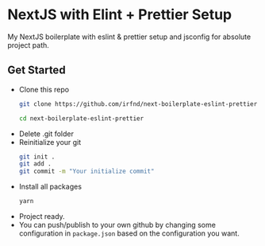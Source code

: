 # NextJS with Elint + Prettier Setup

My NextJS boilerplate with eslint & prettier setup and jsconfig for absolute project path.

## Get Started

- Clone this repo
  ```bash
  git clone https://github.com/irfnd/next-boilerplate-eslint-prettier
  ```
  ```bash
  cd next-boilerplate-eslint-prettier
  ```
- Delete .git folder
- Reinitialize your git
  ```bash
  git init .
  git add .
  git commit -m "Your initialize commit"
  ```
- Install all packages
  ```bash
  yarn
  ```
- Project ready.
- You can push/publish to your own github by changing some configuration in ```package.json``` based on the configuration you want.
